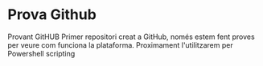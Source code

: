 # Prova Github
Provant GitHUB
Primer repositori creat a GitHub, només estem fent proves per veure com funciona la plataforma.
Proximament l'utilitzarem per Powershell scripting
